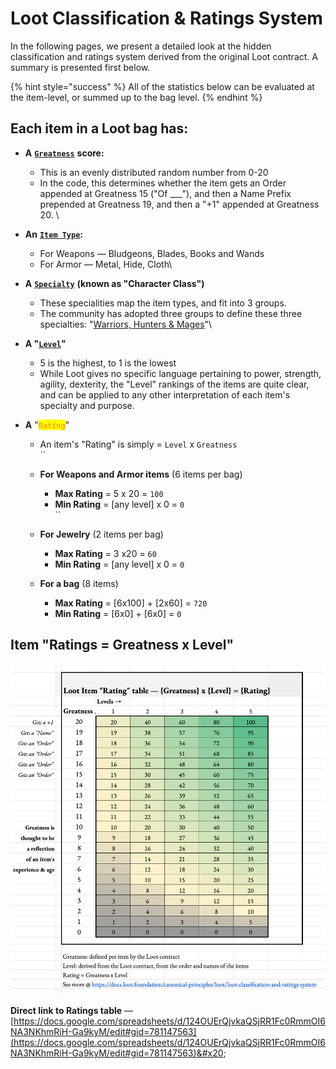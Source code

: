 # Loot Classification & Ratings System

In the following pages, we present a detailed look at the hidden classification and ratings system derived from the original Loot contract.  A summary is presented first below. &#x20;

{% hint style="success" %}
All of the statistics below can be evaluated at the item-level, or summed up to the bag level.
{% endhint %}

## Each item in a Loot bag has:

* **A** [**`Greatness`**](greatness.md) **score:**&#x20;
  * This is an evenly distributed random number from 0-20
  * In the code, this determines whether the item gets an Order appended at Greatness 15 ("Of \_\_\_"), and then a Name Prefix prepended at Greatness 19, and then a "+1" appended at Greatness 20. \

* **An** [**`Item Type`**](item-types.md)**:**
  * For Weapons — Bludgeons, Blades, Books and Wands
  * For Armor — Metal, Hide, Cloth\

* **A** [**`Specialty`**](character-classes-specialties/) **(known as "Character Class")**
  * These specialities map the item types, and fit into 3 groups.
  * The community has adopted three groups to define these three specialties: "[Warriors, Hunters & Mages](character-classes-specialties/character-classes-mages-hunters-warriors.md)"\

*   **A "**[**`Level`**](item-levels/)**"**

    * 5 is the highest, to 1 is the lowest&#x20;
    * While Loot gives no specific language pertaining to power, strength, agility, dexterity, the "Level" rankings of the items are quite clear, and can be applied to any other interpretation of each item's specialty and purpose.


* **A** "<mark style="color:orange;">**`Rating`**</mark>"
  * An item's "Rating" is simply = `Level` x `Greatness`\
    ``
  * **For Weapons and Armor items** (6 items per bag)
    * **Max Rating** = 5 x 20 = `100`
    * **Min Rating** = \[any level] x 0 = `0`\
      ``
  *   **For Jewelry** (2 items per bag)

      * **Max Rating** = 3 x20 = `60`
      * **Min Rating** = \[any level] x 0 = `0`


  * **For a bag** (8 items)
    * **Max Rating** = \[6x100] + \[2x60] = `720`
    * **Min Rating** = \[6x0] + \[6x0] = `0`

## Item "Ratings = Greatness x Level"

![](<../../../.gitbook/assets/image (32).png>)

**Direct link to Ratings table** —  [https://docs.google.com/spreadsheets/d/124OUErQjvkaQSjRR1Fc0RmmOI6NA3NKhmRiH-Ga9kyM/edit#gid=781147563](https://docs.google.com/spreadsheets/d/124OUErQjvkaQSjRR1Fc0RmmOI6NA3NKhmRiH-Ga9kyM/edit#gid=781147563)&#x20;
